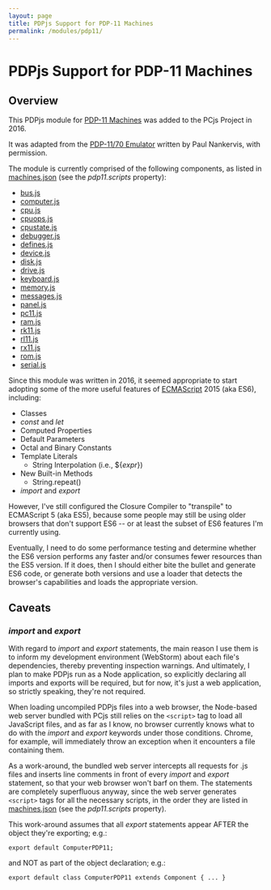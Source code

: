 ```yaml
---
layout: page
title: PDPjs Support for PDP-11 Machines
permalink: /modules/pdp11/
---
```


PDPjs Support for PDP-11 Machines
=================================

Overview
---

This PDPjs module for [PDP-11 Machines](/devices/pdp11/machine/) was added to the PCjs Project in 2016.

It was adapted from the [PDP-11/70 Emulator](http://skn.noip.me/pdp11/pdp11.html) written by Paul Nankervis,
with permission.

The module is currently comprised of the following components, as listed in [machines.json](../../_data/machines.json)
(see the *pdp11.scripts* property):

* [bus.js](/modules/pdp11/lib/bus.js)
* [computer.js](/modules/pdp11/lib/computer.js)
* [cpu.js](/modules/pdp11/lib/cpu.js)
* [cpuops.js](/modules/pdp11/lib/cpuops.js)
* [cpustate.js](/modules/pdp11/lib/cpustate.js)
* [debugger.js](/modules/pdp11/lib/debugger.js)
* [defines.js](/modules/pdp11/lib/defines.js)
* [device.js](/modules/pdp11/lib/device.js)
* [disk.js](/modules/pdp11/lib/disk.js)
* [drive.js](/modules/pdp11/lib/drive.js)
* [keyboard.js](/modules/pdp11/lib/keyboard.js)
* [memory.js](/modules/pdp11/lib/memory.js)
* [messages.js](/modules/pdp11/lib/messages.js)
* [panel.js](/modules/pdp11/lib/panel.js)
* [pc11.js](/modules/pdp11/lib/pc11.js)
* [ram.js](/modules/pdp11/lib/ram.js)
* [rk11.js](/modules/pdp11/lib/rk11.js)
* [rl11.js](/modules/pdp11/lib/rl11.js)
* [rx11.js](/modules/pdp11/lib/rx11.js)
* [rom.js](/modules/pdp11/lib/rom.js)
* [serial.js](/modules/pdp11/lib/serial.js)

Since this module was written in 2016, it seemed appropriate to start adopting some of the more useful features of
[ECMAScript](http://www.ecma-international.org/ecma-262/6.0/index.html) 2015 (aka ES6), including:

* Classes
* *const* and *let*
* Computed Properties
* Default Parameters
* Octal and Binary Constants
* Template Literals
	- String Interpolation (i.e., ${*expr*})
* New Built-in Methods
	- String.repeat()
* *import* and *export*

However, I've still configured the Closure Compiler to "transpile" to ECMAScript 5 (aka ES5), because some people
may still be using older browsers that don't support ES6 -- or at least the subset of ES6 features I'm currently
using.

Eventually, I need to do some performance testing and determine whether the ES6 version performs any faster and/or
consumes fewer resources than the ES5 version.  If it does, then I should either bite the bullet and generate ES6 code,
or generate both versions and use a loader that detects the browser's capabilities and loads the appropriate version.

Caveats
-------

### *import* and *export*

With regard to *import* and *export* statements, the main reason I use them is to inform my development environment
(WebStorm) about each file's dependencies, thereby preventing inspection warnings.  And ultimately, I plan to make PDPjs
run as a Node application, so explicitly declaring all imports and exports will be required, but for now, it's just
a web application, so strictly speaking, they're not required.

When loading uncompiled PDPjs files into a web browser, the Node-based web server bundled with PCjs still relies on
the `<script>` tag to load all JavaScript files, and as far as I know, no browser currently knows what to do with the
*import* and *export* keywords under those conditions.  Chrome, for example, will immediately throw an exception when
it encounters a file containing them.

As a work-around, the bundled web server intercepts all requests for .js files and inserts line comments in front of
every *import* and *export* statement, so that your web browser won't barf on them.  The statements are completely
superfluous anyway, since the web server generates `<script>` tags for all the necessary scripts, in the order they are
listed in [machines.json](../../_data/machines.json) (see the *pdp11.scripts* property).

This work-around assumes that all *export* statements appear AFTER the object they're exporting; e.g.:

	export default ComputerPDP11;

and NOT as part of the object declaration; e.g.:

	export default class ComputerPDP11 extends Component { ... }

